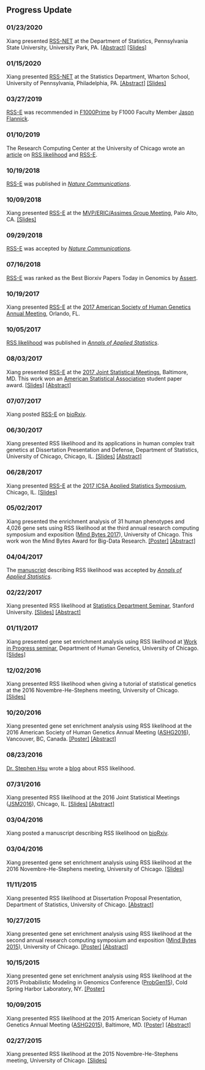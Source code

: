 ## Progress Update

[RSS-NET]: xx
[RSS-E]: https://doi.org/10.1038/s41467-018-06805-x
[RSS likelihood]: https://doi.org/10.1214/17-aoas1046

[rnt]: http://web.stanford.edu/~xiangzhu/rnt.pdf 

### 01/23/2020

Xiang presented [RSS-NET][] at the Department of Statistics, Pennsylvania State University, University Park, PA. [[Abstract]](https://science.psu.edu/stat/colloquia/sp20/xiang-zhu) [[Slides]][rnt]

### 01/15/2020

Xiang presented [RSS-NET][] at the Statistics Department, Wharton School, University of Pennsylvania, Philadelphia, PA. [[Abstract]](https://statistics.wharton.upenn.edu/research/seminars-conferences/complex-trait-genetics-through-the-lens-of-regulatory-networks/) [[Slides]][rnt]

### 03/27/2019

[RSS-E][] was recommended in [F1000Prime](https://doi.org/10.3410/f.734261365.793558023) by F1000 Faculty Member [Jason Flannick](https://f1000.com/prime/thefaculty/member/499999771097550974).

### 01/10/2019

The Research Computing Center at the University of Chicago wrote an [article](https://rcc.uchicago.edu/about-rcc/news-features/new-statistical-method-gives-second-life-gwas-data) on [RSS likelihood][] and [RSS-E][].

### 10/19/2018

[RSS-E][] was published in [*Nature Communications*](https://www.nature.com/articles/s41467-018-06805-x).

### 10/09/2018

Xiang presented [RSS-E][] at the [MVP/ERIC/Assimes Group Meeting](https://www.vacsp.research.va.gov/CSP_Centers/Palo-Alto-ERIC-Genomics.asp), Palo Alto, CA. [[Slides]](http://web.stanford.edu/~xiangzhu/ASSIMES_20181009.pdf)

### 09/29/2018

[RSS-E][] was accepted by [*Nature Communications*](https://www.nature.com/articles/s41467-018-06805-x).

### 07/16/2018

[RSS-E][] was ranked as the Best Biorxiv Papers Today in Genomics by [Assert](http://assert.pub/). 

### 10/19/2017

Xiang presented [RSS-E][] at the [2017 American Society of Human Genetics Annual Meeting](http://www.ashg.org/2017meeting/), Orlando, FL.

### 10/05/2017

[RSS likelihood][] was published in [*Annals of Applied Statistics*](http://dx.doi.org/10.1214/17-AOAS1046).

### 08/03/2017

Xiang presented [RSS-E][] at the [2017 Joint Statistical Meetings](https://ww2.amstat.org/meetings/jsm/2017), Baltimore, MD. This work won an [American Statistical Association](http://www.amstat.org/) student paper award. [[Slides]](http://www.stat.uchicago.edu/~xiangzhu/JSM_20170803.pdf) [[Abstract]](https://ww2.amstat.org/meetings/jsm/2017/onlineprogram/AbstractDetails.cfm?abstractid=322545)

### 07/07/2017

Xiang posted [RSS-E][] on [bioRxiv](https://doi.org/10.1101/160770).

### 06/30/2017

Xiang presented RSS likelihood and its applications in human complex trait genetics at Dissertation Presentation and Defense, Department of Statistics, University of Chicago, Chicago, IL. [[Slides]](http://www.stat.uchicago.edu/~xiangzhu/THESIS_20170630.html) [[Abstract]](https://galton.uchicago.edu/students/seminars/2016-2017/zhu_xiang063017.pdf)

### 06/28/2017

Xiang presented [RSS-E][] at the [2017 ICSA Applied Statistics Symposium](http://bioinfo.stats.northwestern.edu/~icsa/), Chicago, IL. [[Slides]](http://www.stat.uchicago.edu/~xiangzhu/ICSA_20170628.pdf)

### 05/02/2017

Xiang presented the enrichment analysis of 31 human phenotypes and 4,026 gene sets using RSS likelihood at the third annual research computing symposium and exposition ([Mind Bytes 2017](http://mindbytes.uchicago.edu/)), University of Chicago. This work won the Mind Bytes Award for Big-Data Research. [[Poster]](https://mindbytes.uchicago.edu/2017/posters/04242017110702_posterzhu042417.pdf) [[Abstract]](https://mindbytes.uchicago.edu/2017/callforposters.php)

### 04/04/2017

The [manuscript](https://doi.org/10.1101/042457) describing RSS likelihood was accepted by [*Annals of Applied Statistics*](http://dx.doi.org/10.1214/17-AOAS1046).

### 02/22/2017

Xiang presented RSS likelihood at [Statistics Department Seminar](https://statistics.stanford.edu/events/bayesian-large-scale-regression-model-genome-wide-summary-data), Stanford University. [[Slides]](http://www.stat.uchicago.edu/~xiangzhu/STANFORD_20170222.html) [[Abstract]](https://statistics.stanford.edu/sites/default/files/Feb22-2017.pdf)

### 01/11/2017

Xiang presented gene set enrichment analysis using RSS likelihood at [Work in Progress seminar](http://genes.uchicago.edu/page/work-progress-series), Department of Human Genetics, University of Chicago. [[Slides]](http://www.stat.uchicago.edu/~xiangzhu/WIP_20170111.html)

### 12/02/2016

Xiang presented RSS likelihood when giving a tutorial of statistical genetics at the 2016 Novembre-He-Stephens meeting, University of Chicago. [[Slides]](http://www.stat.uchicago.edu/~xiangzhu/gwas_tutorial)

### 10/20/2016

Xiang presented gene set enrichment analysis using RSS likelihood at the 2016 American Society of Human Genetics Annual Meeting ([ASHG2016](http://www.ashg.org/2016meeting/)), Vancouver, BC, Canada. [[Poster]](http://www.stat.uchicago.edu/~xiangzhu/ASHG_2016.pdf) [[Abstract]](https://ep70.eventpilot.us/web/page.php?page=IntHtml&project=ASHG16&id=160120613)

### 08/23/2016

[Dr. Stephen Hsu](https://vp.research.msu.edu/people/hsu-stephen) wrote a [blog](http://infoproc.blogspot.com/2016/08/bayesian-large-scale-multiple.html) about RSS likelihood.

### 07/31/2016

Xiang presented RSS likelihood at the 2016 Joint Statistical Meetings ([JSM2016](https://ww2.amstat.org/meetings/jsm/2016/)), Chicago, IL. [[Slides]](http://www.stat.uchicago.edu/~xiangzhu/JSM_20160731.pdf) [[Abstract]](https://ww2.amstat.org/meetings/jsm/2016/onlineprogram/AbstractDetails.cfm?abstractid=320123)

### 03/04/2016

Xiang posted a manuscript describing RSS likelihood on [bioRxiv](https://doi.org/10.1101/042457). 

### 03/04/2016

Xiang presented gene set enrichment analysis using RSS likelihood at the 2016 Novembre-He-Stephens meeting, University of Chicago. [[Slides]](http://www.stat.uchicago.edu/~xiangzhu/NHS_20160304.pdf)

### 11/11/2015

Xiang presented RSS likelihood at Dissertation Proposal Presentation, Department of Statistics, University of Chicago. [[Abstract]](https://www.stat.uchicago.edu/students/seminars/2015-2016/zhu_xiang111115.pdf)

### 10/27/2015

Xiang presented gene set enrichment analysis using RSS likelihood at the second annual research computing symposium and exposition ([Mind Bytes 2015](http://mindbytes.uchicago.edu/)), University of Chicago. [[Poster]](http://mindbytes.uchicago.edu/2015/posters/RCC_2015.pdf) [[Abstract]](http://mindbytes.uchicago.edu/gallery_2015.php)

### 10/15/2015

Xiang presented gene set enrichment analysis using RSS likelihood at the 2015 Probabilistic Modeling in Genomics Conference ([ProbGen15](https://meetings.cshl.edu/meetings.aspx?meet=probgen&year=15)), Cold Spring Harbor Laboratory, NY. [[Poster]](http://www.stat.uchicago.edu/~xiangzhu/CSHL_2015.pdf)

### 10/09/2015

Xiang presented RSS likelihood at the 2015 American Society of Human Genetics Annual Meeting ([ASHG2015](http://www.ashg.org/2015meeting/)), Baltimore, MD. [[Poster]](http://www.stat.uchicago.edu/~xiangzhu/ASHG_2015.pdf) [[Abstract]](https://ep70.eventpilotadmin.com/web/page.php?page=IntHtml&project=ASHG15&id=150120723) 

### 02/27/2015

Xiang presented RSS likelihood at the 2015 Novembre-He-Stephens meeting, University of Chicago. [[Slides]](http://www.stat.uchicago.edu/~xiangzhu/NHS_20150227.html)

